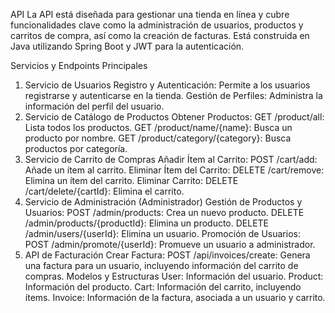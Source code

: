 API
La API está diseñada para gestionar una tienda en línea y cubre funcionalidades clave como la administración de usuarios, productos y carritos de compra, así como la creación de facturas. Está construida en Java utilizando Spring Boot y JWT para la autenticación.

Servicios y Endpoints Principales
1. Servicio de Usuarios
Registro y Autenticación: Permite a los usuarios registrarse y autenticarse en la tienda.
Gestión de Perfiles: Administra la información del perfil del usuario.
2. Servicio de Catálogo de Productos
Obtener Productos:
GET /product/all: Lista todos los productos.
GET /product/name/{name}: Busca un producto por nombre.
GET /product/category/{category}: Busca productos por categoría.
3. Servicio de Carrito de Compras
Añadir Ítem al Carrito:
POST /cart/add: Añade un ítem al carrito.
Eliminar Ítem del Carrito:
DELETE /cart/remove: Elimina un ítem del carrito.
Eliminar Carrito:
DELETE /cart/delete/{cartId}: Elimina el carrito.
4. Servicio de Administración (Administrador)
Gestión de Productos y Usuarios:
POST /admin/products: Crea un nuevo producto.
DELETE /admin/products/{productId}: Elimina un producto.
DELETE /admin/users/{userId}: Elimina un usuario.
Promoción de Usuarios:
POST /admin/promote/{userId}: Promueve un usuario a administrador.
5. API de Facturación
Crear Factura:
POST /api/invoices/create: Genera una factura para un usuario, incluyendo información del carrito de compras.
Modelos y Estructuras
User: Información del usuario.
Product: Información del producto.
Cart: Información del carrito, incluyendo ítems.
Invoice: Información de la factura, asociada a un usuario y carrito.
